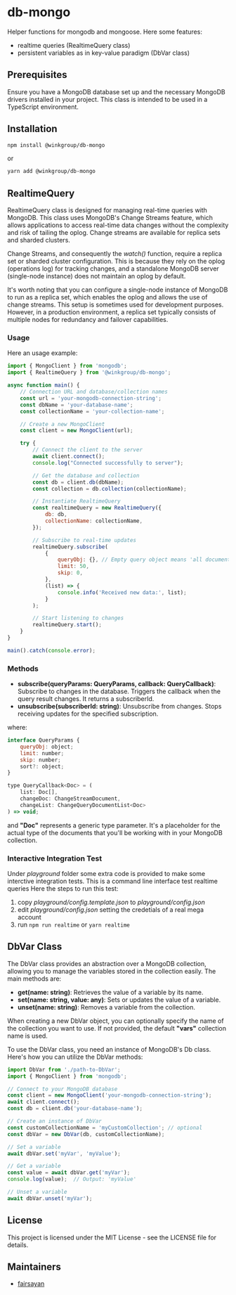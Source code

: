 # db-mongo
Helper functions for mongodb and mongoose.
Here some features:
- realtime queries (RealtimeQuery class)
- persistent variables as in key-value paradigm (DbVar class)

## Prerequisites
Ensure you have a MongoDB database set up and the necessary MongoDB drivers installed in your project. This class is intended to be used in a TypeScript environment.

## Installation
```sh
npm install @winkgroup/db-mongo
```

or

```sh
yarn add @winkgroup/db-mongo
```

## RealtimeQuery 
RealtimeQuery class is designed for managing real-time queries with MongoDB. This class uses MongoDB's Change Streams feature, which allows applications to access real-time data changes without the complexity and risk of tailing the oplog. Change streams are available for replica sets and sharded clusters.

Change Streams, and consequently the *watch()* function, require a replica set or sharded cluster configuration. This is because they rely on the oplog (operations log) for tracking changes, and a standalone MongoDB server (single-node instance) does not maintain an oplog by default.

It's worth noting that you can configure a single-node instance of MongoDB to run as a replica set, which enables the oplog and allows the use of change streams. This setup is sometimes used for development purposes. However, in a production environment, a replica set typically consists of multiple nodes for redundancy and failover capabilities.

### Usage
Here an usage example:
```js
import { MongoClient } from 'mongodb';
import { RealtimeQuery } from '@winkgroup/db-mongo';

async function main() {
    // Connection URL and database/collection names
    const url = 'your-mongodb-connection-string';
    const dbName = 'your-database-name';
    const collectionName = 'your-collection-name';

    // Create a new MongoClient
    const client = new MongoClient(url);

    try {
        // Connect the client to the server
        await client.connect();
        console.log("Connected successfully to server");

        // Get the database and collection
        const db = client.db(dbName);
        const collection = db.collection(collectionName);

        // Instantiate RealtimeQuery
        const realtimeQuery = new RealtimeQuery({
            db: db,
            collectionName: collectionName,
        });

        // Subscribe to real-time updates
        realtimeQuery.subscribe(
            {
                queryObj: {}, // Empty query object means 'all documents'
                limit: 50,
                skip: 0,
            },
            (list) => {
                console.info('Received new data:', list);
            }
        );

        // Start listening to changes
        realtimeQuery.start();
    }
}

main().catch(console.error);
```

### Methods
- **subscribe(queryParams: QueryParams, callback: QueryCallback<Doc>)**: Subscribe to changes in the database. Triggers the callback when the query result changes. It returns a subscriberId.
- **unsubscribe(subscriberId: string)**: Unsubscribe from changes. Stops receiving updates for the specified subscription.

where:
```js
interface QueryParams {
    queryObj: object;
    limit: number;
    skip: number;
    sort?: object;
}

type QueryCallback<Doc> = (
    list: Doc[],
    changeDoc: ChangeStreamDocument,
    changeList: ChangeQueryDocumentList<Doc>
) => void;
```

and **"Doc"** represents a generic type parameter. It's a placeholder for the actual type of the documents that you'll be working with in your MongoDB collection. 

### Interactive Integration Test
Under *playground* folder some extra code is provided to make some interctive integration tests.
This is a command line interface test realtime queries
Here the steps to run this test:
1. copy *playground/config.template.json* to *playground/config.json*
1. edit *playground/config.json* setting the credetials of a real mega account
2. run ```npm run realtime``` or ```yarn realtime```

## DbVar Class
The DbVar class provides an abstraction over a MongoDB collection, allowing you to manage the variables stored in the collection easily. The main methods are:
- **get(name: string)**: Retrieves the value of a variable by its name.
- **set(name: string, value: any)**: Sets or updates the value of a variable.
- **unset(name: string)**: Removes a variable from the collection.

When creating a new DbVar object, you can optionally specify the name of the collection you want to use. If not provided, the default **"vars"** collection name is used.

To use the DbVar class, you need an instance of MongoDB's Db class. Here's how you can utilize the DbVar methods:
```js
import DbVar from './path-to-DbVar';
import { MongoClient } from 'mongodb';

// Connect to your MongoDB database
const client = new MongoClient('your-mongodb-connection-string');
await client.connect();
const db = client.db('your-database-name');

// Create an instance of DbVar
const customCollectionName = 'myCustomCollection'; // optional
const dbVar = new DbVar(db, customCollectionName);

// Set a variable
await dbVar.set('myVar', 'myValue');

// Get a variable
const value = await dbVar.get('myVar');
console.log(value);  // Output: 'myValue'

// Unset a variable
await dbVar.unset('myVar');
```

## License
This project is licensed under the MIT License - see the LICENSE file for details.

## Maintainers
* [fairsayan](https://github.com/fairsayan)